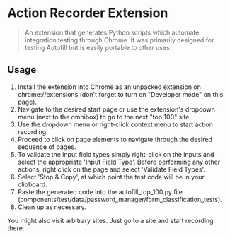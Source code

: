 # Action Recorder Extension

> An extension that generates Python scripts which automate integration testing
> through Chrome. It was primarily designed for testing Autofill but is easily
> portable to other uses.

## Usage

1.  Install the extension into Chrome as an unpacked extension on
    chrome://extensions (don't forget to turn on "Developer mode" on this page).
2.  Navigate to the desired start page or use the extension's dropdown menu
    (next to the omnibox) to go to the next "top 100" site.
3.  Use the dropdown menu or right-click context menu to start action recording.
4.  Proceed to click on page elements to navigate through the desired sequence
    of pages.
5.  To validate the input field types simply right-click on the inputs and
    select the appropriate 'Input Field Type'. Before performing any other
    actions, right click on the page and select 'Validate Field Types'.
6.  Select 'Stop & Copy', at which point the test code will be in your
    clipboard.
7.  Paste the generated code into the autofill_top_100.py file
    (components/test/data/password_manager/form_classification_tests).
8.  Clean up as necessary.

You might also visit arbitrary sites. Just go to a site and start recording
there.
